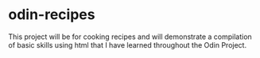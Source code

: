 # odin-recipes

This project will be for cooking recipes and will demonstrate a compilation of basic skills using html that I have learned throughout the Odin Project.